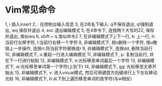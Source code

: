 # Vim常见命令
1, i 插入insert
2, : 在控制台输入信息
3, 在2命名下输入: q不保存退出, q!强制退出, wq 保存并退出
4, esc 退出编辑模式 
5, 在4命令下, 连按两个大写的ZZ, 保存并退出, 类似wq
6, shift + q 类似命令2
7, 在非编辑模式下,j:下一行, k: 上一行, h:当前行左移字符, l:当前行右移一个字符
8, 非编辑模式下, 按x删除一个字符, 按u撤销上一步操作, 连按rr,将当前字符替换成r
9, 非编辑模式下, 连按dd, 删除当前行
10, 非编辑模式下, o:重起一行进入编辑模式
11, 非编辑模式下, p: 复制当前行, 并在下一行进行粘贴
12, 非编辑模式下, e:光标移至单词最后一个字符
13, 非编辑模式下, w:光标移至单词第一个字符(上到下)
14, 非编辑模式下, gg: 光标移至文章开始出
15, 非编辑模式下, v: 进入visual模式, 然后可用键盘方向键进行上下左右移动光标
16, 非编辑模式下, b:从下到上遍历移至单词的首字符(与w相反)

